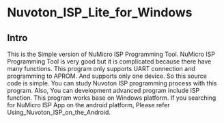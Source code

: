 # Nuvoton_ISP_Lite_for_Windows

## Intro
This is the Simple version of NuMicro ISP Programming Tool. NuMicro ISP Programming Tool is very good but it is complicated because there have many functions. This program only supports UART connection and programming to APROM. And supports only one device. So this source code is simple. You can study Nuvoton ISP programming process with this program. Also, You can development advanced program include ISP function. This program works base on Windows platform. If you searching for NuMicro ISP App on the android platform, Please refer Using_Nuvoton_ISP_on_the_Android.
